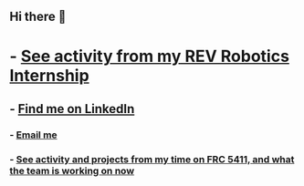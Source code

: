 ## Hi there 👋

# - [See activity from my REV Robotics Internship](https://github.com/RylanMoseleyRev)
## - [Find me on LinkedIn](https://www.linkedin.com/in/rylanmoseley/)
### - [Email me](mailto:rylanmoseley@gmail.com)
### - [See activity and projects from my time on FRC 5411, and what the team is working on now](https://github.com/Prosper-FRC)
